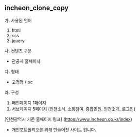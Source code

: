 ## incheon_clone_copy

가. 사용된 언어
 1. html
 2. css
 3. jquery
 
나. 컨텐츠 구분
 * 관공서 홈페이지
 
다. 형태
 * 고정형 / pc
 
라. 구성
 1. 메인페이지 1페이지
 2. 서브페이지 5페이지 (인천소식, 소통참여, 종합민원, 인천소개, 로그인)

[인천광역시 기존 홈페이지 링크]
(https://www.incheon.go.kr/index)

* 개인포트폴리오를 위해 만들어진 사이트 입니다.